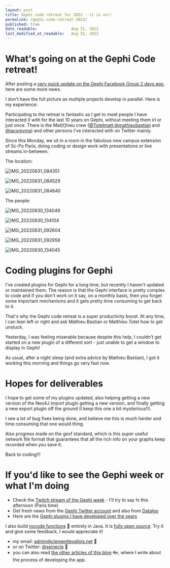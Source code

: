 ```yaml
---
layout: post
title: Gephi code retreat for 2022 - it is on!!
permalink: /gephi-code-retreat-2022/
published: true
date_readable:               Aug 31, 2022
last_modified_at_readable:   Aug 31, 2022
---
```



# What's going on at the Gephi Code retreat!

After posting a [very quick update on the Gephi Facebook Group 2 days ago](https://www.facebook.com/groups/gephi/posts/10160869191367565/), here are some more news.

I don't have the full picture as multiple projects develop in parallel. Here is my experience:

Participating to the retreat is fantastic as I get to meet people I have interacted it with for the last 10 years on Gephi, without meeting them irl or just once.
There is the Mat[t]hieu crew ([@Totetmatt](https://twitter.com/Totetmatt),[@mathieubastian](https://twitter.com/mathieubastian) and [@jacomyma](https://twitter.com/jacomyma)) and other persons I've interacted with on Twitter mainly.

Since this Monday, we sit in a room in the fabulous new campus extension of Sc-Po Paris, doing coding or design work with presentations or live streams in-between.

The location:

![IMG_20220831_084351](https://user-images.githubusercontent.com/1244100/187644232-9c53a29d-36bd-4b77-9eb9-1c26f7167bb9.jpg)

![IMG_20220831_084529](https://user-images.githubusercontent.com/1244100/187644259-3bd4bf7c-180e-44ed-9d6c-f8e3439791d2.jpg)

![IMG_20220831_084640](https://user-images.githubusercontent.com/1244100/187644199-8761b301-e02b-49b9-91a7-105f4a5b3e3b.jpg)

The people:


![IMG_20220830_134049](https://user-images.githubusercontent.com/1244100/187646635-18ba5b9d-4f18-43c3-816f-d90c451795d2.jpg)

![IMG_20220830_134104](https://user-images.githubusercontent.com/1244100/187646658-86e35bba-f274-4307-ad59-f0a278f35c84.jpg)

![IMG_20220831_092604](https://user-images.githubusercontent.com/1244100/187646675-304ea068-eb12-4638-99dd-4c88b972a675.jpg)

![IMG_20220831_092958](https://user-images.githubusercontent.com/1244100/187646688-17a5e80c-8af6-4fe9-931e-b85aa639f0b8.jpg)

![IMG_20220830_134045](https://user-images.githubusercontent.com/1244100/187646711-46419419-d9df-4090-a176-8e0f5eecbf7d.jpg)

# Coding plugins for Gephi

I've created plugins for Gephi for a long time, but recently I haven't updated or maintained them.
The reason is that the Gephi interface is pretty complex to code and if you don't work on it say, on a monthly basis, then you forget some important mechanisms and it gets pretty time consuming to get back to it.

That's why the Gephi code retreat is a super productivity boost. At any time, I can lean left or right and ask Mathieu Bastian or Matthieu Totet how to get unstuck.

Yesterday, I was feeling miserable because despite this help, I couldn't get started on a new plugin of a different sort - just unable to get a window to display in Gephi!

As usual, after a night sleep (and extra advice by Mathieu Bastian), I got it working this morning and things go very fast now.

# Hopes for deliverables

I hope to get some of my plugins updated, also helping getting a new version of the Neo4J import plugin getting a new version, and finally getting a new export plugin off the ground (I keep this one a bit mysterious!!).

I see a lot of bug fixes being done, and believe me this is much harder and time consuming that one would thing.

Also progress made on the gexf standard, which is this super useful network file format that guarantees that all the rich info on your graphs keep recorded when you save it.

Back to coding!!!


# If you'd like to see the Gephi week or what I'm doing

- Check the [Twitch stream of the Gephi week](https://www.twitch.tv/datalgo) - I'll try to say hi this afternoon (Paris time)
- Get fresh news from the [Gephi Twitter account](https://twitter.com/Gephi) and also from [Datalgo](https://twitter.com/nicolasbchb)
- Here are the [Gephi plugins I have developed over the years](https://gephi.org/plugins/#/browse/search/levallois)

I also build [nocode functions](https://nocodefunctions.com) 🔎 entirely in Java. It is [fully open source](https://github.com/seinecle/nocodefunctions). Try it and give some feedback, I would appreciate it!

* my email: [admin@clementlevallois.net](mailto:admin@clementlevallois.net) 📧
* or on Twitter: [@seinecle](https://twitter.com/seinecle) 📱
* you can also read [the other articles of this blog](https://nocodefunctions.com/blog) 👓, where I write about the process of developing the app.
